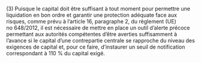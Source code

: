 (3) Puisque le capital doit être suffisant à tout moment pour permettre une liquidation en bon ordre et garantir une protection adéquate face aux risques, comme prévu à l’article 16, paragraphe 2, du règlement (UE) no 648/2012, il est nécessaire de mettre en place un outil d’alerte précoce permettant aux autorités compétentes d’être averties suffisamment à l’avance si le capital d’une contrepartie centrale se rapproche du niveau des exigences de capital et, pour ce faire, d’instaurer un seuil de notification correspondant à 110 % du capital exigé.